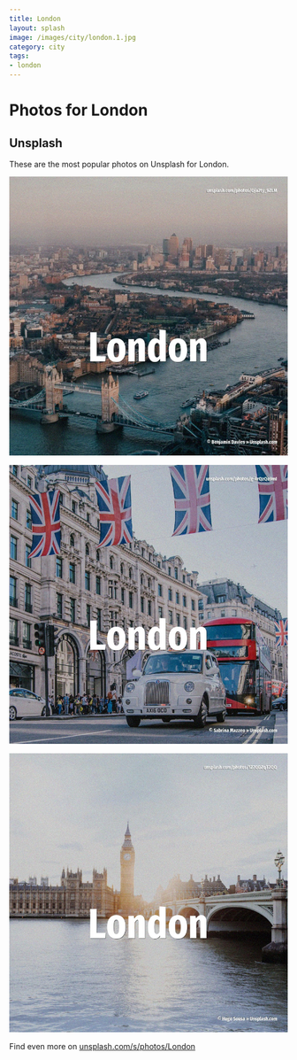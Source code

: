 ```yaml
---
title: London
layout: splash
image: /images/city/london.1.jpg
category: city
tags:
- london
---
```

# Photos for London

## Unsplash

These are the most popular photos on Unsplash for London.

![London](/images/city/london.1.jpg)

![London](/images/city/london.2.jpg)

![London](/images/city/london.3.jpg)

Find even more on [unsplash.com/s/photos/London](https://unsplash.com/s/photos/{search})